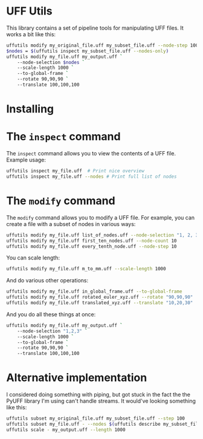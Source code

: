 # UFF Utils 

This library contains a set of pipeline tools for manipulating UFF files. It works a bit like this: 

```sh
uffutils modify my_original_file.uff my_subset_file.uff --node-step 100 --node-count 1000
$nodes = $(uffutils inspect my_subset_file.uff --nodes-only)
uffutils modify my_file.uff my_output.uff `
    --node-selection $nodes `
    --scale-length 1000 `
    --to-global-frame `
    --rotate 90,90,90 `
    --translate 100,100,100
```

# Installing



# The `inspect` command 

The `inspect` command allows you to view the contents of a UFF file. Example usage: 

```sh 
uffutils inspect my_file.uff  # Print nice overview 
uffutils inspect my_file.uff --nodes # Print full list of nodes
```

# The `modify` command

The `modify` command allows you to modify a UFF file. For example, you can create a file with a subset of nodes in various ways: 

```sh
uffutils modify my_file.uff list_of_nodes.uff --node-selection "1, 2, 3"
uffutils modify my_file.uff first_ten_nodes.uff --node-count 10 
uffutils modify my_file.uff every_tenth_node.uff --node-step 10 
```

You can scale length: 

```sh
uffutils modify my_file.uff m_to_mm.uff --scale-length 1000 
```

And do various other operations: 

```sh
uffutils modify my_file.uff in_global_frame.uff --to-global-frame 
uffutils modify my_file.uff rotated_euler_xyz.uff --rotate "90,90,90" 
uffutils modify my_file.uff translated_xyz.uff --translate "10,20,30"
```

And you do all these things at once: 

```sh 
uffutils modify my_file.uff my_output.uff `
    --node-selection "1,2,3" `
    --scale-length 1000 `
    --to-global-frame `
    --rotate 90,90,90 `
    --translate 100,100,100
```

# Alternative implementation

I considered doing something with piping, but got stuck in the fact the the PyUFF library I'm using can't handle streams. It would've looking something like this: 

```sh
uffutils subset my_original_file.uff my_subset_file.uff --step 100 
uffutils subset my_file.uff - --nodes $(uffutils describe my_subset_file.uff --nodes) | 
uffutils scale - my_output.uff --length 1000 
```
